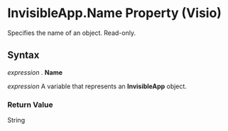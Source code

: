 
# InvisibleApp.Name Property (Visio)

Specifies the name of an object. Read-only.


## Syntax

 _expression_ . **Name**

 _expression_ A variable that represents an **InvisibleApp** object.


### Return Value

String

